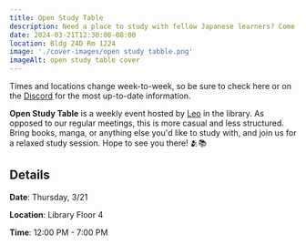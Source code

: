 ```yaml
---
title: Open Study Table 
description: Need a place to study with fellow Japanese learners? Come join us in the library for our weekly open study table!
date: 2024-03-21T12:30:00-08:00
location: Bldg 24D Rm 1224
image: './cover-images/open study tabble.png'
imageAlt: open study table cover
---
```


Times and locations change week-to-week, so be sure to check here or on the [Discord](https://discord.com/invite/W5kxJtE3a7) for the most up-to-date information.

**Open Study Table** is a weekly event hosted by [Leo](/board#leonard-woo) in the library. As opposed to our regular meetings, this is more casual and less structured. Bring books, manga, or anything else you'd like to study with, and join us for a relaxed study session. Hope to see you there! 🫂📚

## Details
**Date**: Thursday, 3/21

**Location**: Library Floor 4

**Time**: 12:00 PM - 7:00 PM